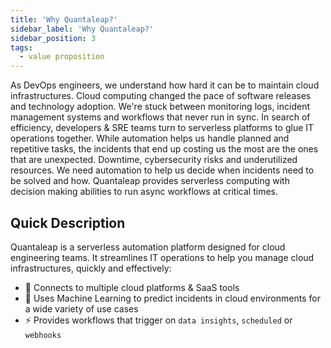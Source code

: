 ```yaml
---
title: 'Why Quantaleap?'
sidebar_label: 'Why Quantaleap?'
sidebar_position: 3
tags:
  - value proposition
---
```


As DevOps engineers, we understand how hard it can be to maintain cloud infrastructures. Cloud computing changed the pace of software releases and technology adoption. We're stuck between monitoring logs, incident management systems and workflows that never run in sync. In search of efficiency, developers & SRE teams turn to serverless platforms to glue IT operations together. While automation helps us handle planned and repetitive tasks, the incidents that end up costing us the most are the ones that are unexpected. Downtime, cybersecurity risks and underutilized resources. We need automation to help us decide when incidents need to be solved and how. Quantaleap provides serverless computing with decision making abilities to run async workflows at critical times.

## Quick Description

Quantaleap is a serverless automation platform designed for cloud engineering teams. It streamlines IT operations to help you manage cloud infrastructures, quickly and effectively:

- 🔗 Connects to multiple cloud platforms & SaaS tools
- 🧠 Uses Machine Learning to predict incidents in cloud environments for a wide variety of use cases
- ⚡️ Provides workflows that trigger on `data insights`, `scheduled` or `webhooks`
